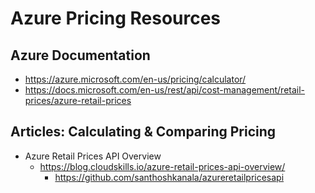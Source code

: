 
# Azure Pricing Resources

## Azure Documentation

- https://azure.microsoft.com/en-us/pricing/calculator/
- https://docs.microsoft.com/en-us/rest/api/cost-management/retail-prices/azure-retail-prices




## Articles: Calculating & Comparing Pricing

- Azure Retail Prices API Overview
  + https://blog.cloudskills.io/azure-retail-prices-api-overview/
    * https://github.com/santhoshkanala/azureretailpricesapi

